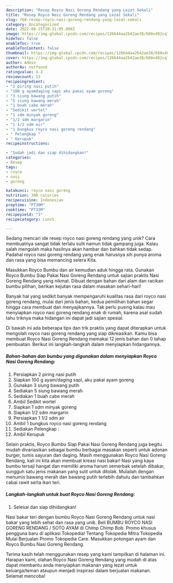 ```yaml
---
description: "Resep Royco Nasi Goreng Rendang yang Lezat Sekali"
title: "Resep Royco Nasi Goreng Rendang yang Lezat Sekali"
slug: 768-resep-royco-nasi-goreng-rendang-yang-lezat-sekali
category: Uncategorized
date: 2022-06-15T20:21:05.096Z
image: https://img-global.cpcdn.com/recipes/126644aa2642ae38/680x482cq70/royco-nasi-goreng-rendang-foto-resep-utama.jpg
hideToc: false
enableToc: true
enableTocContent: false
thumbnail: https://img-global.cpcdn.com/recipes/126644aa2642ae38/680x482cq70/royco-nasi-goreng-rendang-foto-resep-utama.jpg
cover: https://img-global.cpcdn.com/recipes/126644aa2642ae38/680x482cq70/royco-nasi-goreng-rendang-foto-resep-utama.jpg
author: Admin
authorAv: notfound
ratingvalue: 4.2
reviewcount: 13
recipeingredient:
- "2 piring nasi putih"
- "100 g ayamdaging sapi aku pakai ayam goreng"
- "3 siung bawang putih"
- "5 siung bawang merah"
- "1 buah cabe merah"
- "Sedikit wortel"
- "1 sdm minyak goreng"
- "1/2 sdm margarin"
- "1 1/2 sdm air"
- "1 bungkus royco nasi goreng rendang"
- " Pelengkap "
- " Kerupuk"
recipeinstructions:

- "Sudah jadi dan siap dihidangkan!"
categories:
- Resep
tags:
- royco
- nasi
- goreng

katakunci: royco nasi goreng 
nutrition: 300 calories
recipecuisine: Indonesian
preptime: "PT30M"
cooktime: "PT33M"
recipeyield: "3"
recipecategory: Lunch

---
```





Sedang mencari ide resep royco nasi goreng rendang yang unik? Cara membuatnya sangat tidak terlalu sulit namun tidak gampang juga. Kalau salah mengolah maka hasilnya akan hambar dan bahkan tidak sedap. Padahal royco nasi goreng rendang yang enak harusnya sih punya aroma dan rasa yang bisa memancing selera Kita.





Masukkan Royco Bumbu dan air kemudian aduk hingga rata. Gunakan Royco Bumbu Siap Pakai Nasi Goreng Rendang untuk sajian praktis Nasi Goreng Rendang yang nikmat. Dibuat dengan bahan dari alam dan racikan bumbu pilihan, berikan kejutan rasa dalam masakan sehari-hari!

Banyak hal yang sedikit banyak mempengaruhi kualitas rasa dari royco nasi goreng rendang, mulai dari jenis bahan, kedua pemilihan bahan segar hingga cara membuat dan menyajikannya. Tak perlu pusing kalau mau menyiapkan royco nasi goreng rendang enak di rumah, karena asal sudah tahu triknya maka hidangan ini dapat jadi sajian spesial.






Di bawah ini ada beberapa tips dan trik praktis yang dapat diterapkan untuk mengolah royco nasi goreng rendang yang siap dikreasikan. Kamu bisa membuat Royco Nasi Goreng Rendang memakai 12 jenis bahan dan 0 tahap pembuatan. Berikut ini langkah-langkah dalam menyiapkan hidangannya.

<!--inarticleads1-->

##### Bahan-bahan dan bumbu yang digunakan dalam menyiapkan Royco Nasi Goreng Rendang:

1. Persiapkan 2 piring nasi putih
1. Siapkan 100 g ayam/daging sapi, aku pakai ayam goreng
1. Gunakan 3 siung bawang putih
1. Sediakan 5 siung bawang merah
1. Sediakan 1 buah cabe merah
1. Ambil Sedikit wortel
1. Siapkan 1 sdm minyak goreng
1. Siapkan 1/2 sdm margarin
1. Persiapkan 1 1/2 sdm air
1. Ambil 1 bungkus royco nasi goreng rendang
1. Sediakan  Pelengkap :
1. Ambil  Kerupuk


Selain praktis, Royco Bumbu Siap Pakai Nasi Goreng Rendang juga begitu mudah divariasikan sebagai bumbu berbagai masakan seperti untuk adonan burger, tumis sayuran dan daging. Masih menggunakan Royco Nasi Goreng Rendang, kali ini kita akan membuat kreasi nasi bakar! Nasi yang kaya bumbu tersaji hangat dan memiliki aroma harum semerbak setelah dibakar, sungguh satu jenis makanan yang sulit untuk ditolak. Mulailah dengan menumis bawang merah dan bawang putih terlebih dahulu dan tambahkan cabai rawit serta ikan teri. 

<!--inarticleads2-->

##### Langkah-langkah untuk buat Royco Nasi Goreng Rendang:


1. Selesai dan siap dihidangkan!

Nasi bakar teri dengan bumbu Royco Nasi Goreng Rendang untuk nasi bakar yang lebih sehat dan rasa yang unik. Beli BUMBU ROYCO NASI GORENG RENDANG / SOTO AYAM di Chimp Chimp Bob. Promo khusus pengguna baru di aplikasi Tokopedia! Tentang Tokopedia Mitra Tokopedia Mulai Berjualan Promo Tokopedia Care. Masukkan potongan ayam dan Royco Bumbu Nasi Goreng Rendang. 

Terima kasih telah menggunakan resep yang kami tampilkan di halaman ini. Harapan kami, olahan Royco Nasi Goreng Rendang yang mudah di atas dapat membantu anda menyiapkan makanan yang lezat untuk keluarga/teman ataupun menjadi inspirasi dalam berjualan makanan. Selamat mencoba!
